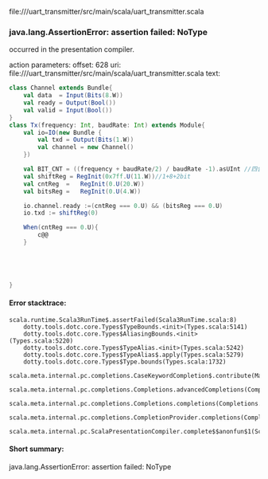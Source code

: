 file://<WORKSPACE>/uart_transmitter/src/main/scala/uart_transmitter.scala
### java.lang.AssertionError: assertion failed: NoType

occurred in the presentation compiler.

action parameters:
offset: 628
uri: file://<WORKSPACE>/uart_transmitter/src/main/scala/uart_transmitter.scala
text:
```scala
class Channel extends Bundle{
    val data  = Input(Bits(8.W))
    val ready = Output(Bool())
    val valid = Input(Bool())
}
class Tx(frequency: Int, baudRate: Int) extends Module{
    val io=IO(new Bundle {
        val txd = Output(Bits(1.W))
        val channel = new Channel()
    })

    val BIT_CNT = ((frequency + baudRate/2) / baudRate -1).asUInt //四舍五入,一个bit分配多少clk
    val shiftReg = RegInit(0x7ff.U(11.W))//1+8+2bit
    val cntReg  =   RegInit(0.U(20.W))
    val bitsReg =   RegInit(0.U(4.W))

    io.channel.ready :=(cntReg === 0.U) && (bitsReg === 0.U)
    io.txd := shiftReg(0)

    When(cntReg === 0.U){
        c@@
    }
    




}

```



#### Error stacktrace:

```
scala.runtime.Scala3RunTime$.assertFailed(Scala3RunTime.scala:8)
	dotty.tools.dotc.core.Types$TypeBounds.<init>(Types.scala:5141)
	dotty.tools.dotc.core.Types$AliasingBounds.<init>(Types.scala:5220)
	dotty.tools.dotc.core.Types$TypeAlias.<init>(Types.scala:5242)
	dotty.tools.dotc.core.Types$TypeAlias$.apply(Types.scala:5279)
	dotty.tools.dotc.core.Types$Type.bounds(Types.scala:1732)
	scala.meta.internal.pc.completions.CaseKeywordCompletion$.contribute(MatchCaseCompletions.scala:156)
	scala.meta.internal.pc.completions.Completions.advancedCompletions(Completions.scala:442)
	scala.meta.internal.pc.completions.Completions.completions(Completions.scala:183)
	scala.meta.internal.pc.completions.CompletionProvider.completions(CompletionProvider.scala:86)
	scala.meta.internal.pc.ScalaPresentationCompiler.complete$$anonfun$1(ScalaPresentationCompiler.scala:136)
```
#### Short summary: 

java.lang.AssertionError: assertion failed: NoType